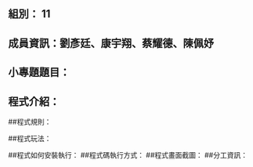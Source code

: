 ## 組別： 11

## 成員資訊：劉彥廷、康宇翔、蔡耀德、陳佩妤

## 小專題題目：

## 程式介紹：

##程式規則：

##程式玩法：

##程式如何安裝執行：
##程式碼執行方式：
##程式畫面截圖：
##分工資訊：

